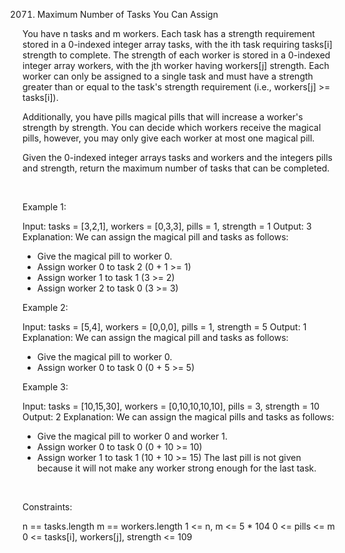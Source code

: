 2071. Maximum Number of Tasks You Can Assign

You have n tasks and m workers. Each task has a strength requirement stored in a 0-indexed integer array tasks, with the ith task requiring tasks[i] strength to complete. The strength of each worker is stored in a 0-indexed integer array workers, with the jth worker having workers[j] strength. Each worker can only be assigned to a single task and must have a strength greater than or equal to the task's strength requirement (i.e., workers[j] >= tasks[i]).

Additionally, you have pills magical pills that will increase a worker's strength by strength. You can decide which workers receive the magical pills, however, you may only give each worker at most one magical pill.

Given the 0-indexed integer arrays tasks and workers and the integers pills and strength, return the maximum number of tasks that can be completed.

 

Example 1:

Input: tasks = [3,2,1], workers = [0,3,3], pills = 1, strength = 1
Output: 3
Explanation:
We can assign the magical pill and tasks as follows:
- Give the magical pill to worker 0.
- Assign worker 0 to task 2 (0 + 1 >= 1)
- Assign worker 1 to task 1 (3 >= 2)
- Assign worker 2 to task 0 (3 >= 3)


Example 2:

Input: tasks = [5,4], workers = [0,0,0], pills = 1, strength = 5
Output: 1
Explanation:
We can assign the magical pill and tasks as follows:
- Give the magical pill to worker 0.
- Assign worker 0 to task 0 (0 + 5 >= 5)


Example 3:

Input: tasks = [10,15,30], workers = [0,10,10,10,10], pills = 3, strength = 10
Output: 2
Explanation:
We can assign the magical pills and tasks as follows:
- Give the magical pill to worker 0 and worker 1.
- Assign worker 0 to task 0 (0 + 10 >= 10)
- Assign worker 1 to task 1 (10 + 10 >= 15)
The last pill is not given because it will not make any worker strong enough for the last task.


 

Constraints:

n == tasks.length
m == workers.length
1 <= n, m <= 5 * 104
0 <= pills <= m
0 <= tasks[i], workers[j], strength <= 109